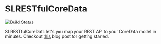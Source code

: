 # SLRESTfulCoreData

[![Build Status](https://travis-ci.org/OliverLetterer/SLRESTfulCoreData.png)](https://travis-ci.org/OliverLetterer/SLRESTfulCoreData)

SLRESTfulCoreData let's you map your REST API to your CoreData model in minutes. Checkout [this](http://sparrow-labs.github.io/2013/04/22/introducing_slrestfulcoredata.html) blog post for getting started.
